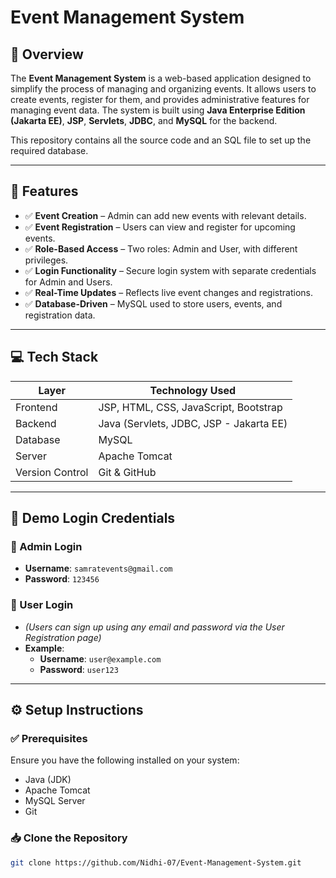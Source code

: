 # Event Management System

## 📝 Overview
The **Event Management System** is a web-based application designed to simplify the process of managing and organizing events. It allows users to create events, register for them, and provides administrative features for managing event data. The system is built using **Java Enterprise Edition (Jakarta EE)**, **JSP**, **Servlets**, **JDBC**, and **MySQL** for the backend.

This repository contains all the source code and an SQL file to set up the required database.

---

## 🚀 Features
- ✅ **Event Creation** – Admin can add new events with relevant details.
- ✅ **Event Registration** – Users can view and register for upcoming events.
- ✅ **Role-Based Access** – Two roles: Admin and User, with different privileges.
- ✅ **Login Functionality** – Secure login system with separate credentials for Admin and Users.
- ✅ **Real-Time Updates** – Reflects live event changes and registrations.
- ✅ **Database-Driven** – MySQL used to store users, events, and registration data.

---

## 💻 Tech Stack

| Layer         | Technology Used                              |
|---------------|-----------------------------------------------|
| Frontend      | JSP, HTML, CSS, JavaScript, Bootstrap         |
| Backend       | Java (Servlets, JDBC, JSP - Jakarta EE)       |
| Database      | MySQL                                         |
| Server        | Apache Tomcat                                 |
| Version Control | Git & GitHub                               |

---

## 🔐 Demo Login Credentials

### 👤 Admin Login  
- **Username**: `samratevents@gmail.com`  
- **Password**: `123456`

### 👤 User Login  
- *(Users can sign up using any email and password via the User Registration page)*  
- **Example**:  
  - **Username**: `user@example.com`  
  - **Password**: `user123`

---

## ⚙️ Setup Instructions

### ✅ Prerequisites
Ensure you have the following installed on your system:
- Java (JDK)
- Apache Tomcat
- MySQL Server
- Git

### 📥 Clone the Repository
```bash
git clone https://github.com/Nidhi-07/Event-Management-System.git
